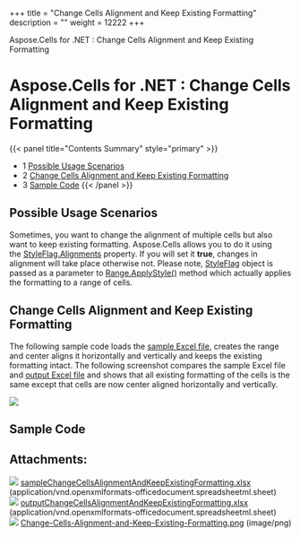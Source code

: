 +++
title = "Change Cells Alignment and Keep Existing Formatting" 
description = "" 
weight = 12222 
+++

Aspose.Cells for .NET : Change Cells Alignment and Keep Existing Formatting  

# Aspose.Cells for .NET : Change Cells Alignment and Keep Existing Formatting


{{< panel title="Contents Summary" style="primary" >}}
*   1 [Possible Usage Scenarios](#ChangeCellsAlignmentandKeepExistingFormatting-PossibleUsageScenarios)
*   2 [Change Cells Alignment and Keep Existing Formatting](#ChangeCellsAlignmentandKeepExistingFormatting-ChangeCellsAlignmentandKeepExistingFormatting)
*   3 [Sample Code](#ChangeCellsAlignmentandKeepExistingFormatting-SampleCode)
{{< /panel >}}
 

## Possible Usage Scenarios

Sometimes, you want to change the alignment of multiple cells but also want to keep existing formatting. Aspose.Cells allows you to do it using the [StyleFlag.Alignments](https://apireference.aspose.com/net/cells/aspose.cells/styleflag/properties/alignments) property. If you will set it **true**, changes in alignment will take place otherwise not. Please note, [StyleFlag](https://apireference.aspose.com/net/cells/aspose.cells/styleflag) object is passed as a parameter to [Range.ApplyStyle()](https://apireference.aspose.com/net/cells/aspose.cells/range/methods/applystyle) method which actually applies the formatting to a range of cells.

## Change Cells Alignment and Keep Existing Formatting

The following sample code loads the [sample Excel file](https://docs2.aspose.com/cells/net/attachments/66950270/67338585.xlsx), creates the range and center aligns it horizontally and vertically and keeps the existing formatting intact. The following screenshot compares the sample Excel file and [output Excel file](https://docs2.aspose.com/cells/net/attachments/66950270/67338586.xlsx) and shows that all existing formatting of the cells is the same except that cells are now center aligned horizontally and vertically.

![](https://docs2.aspose.com/cells/net/attachments/66950270/67338588.png)

## Sample Code

## Attachments:

![](https://docs2.aspose.com/cells/net/images/icons/bullet_blue.gif) [sampleChangeCellsAlignmentAndKeepExistingFormatting.xlsx](https://docs2.aspose.com/cells/net/attachments/66950270/67338585.xlsx) (application/vnd.openxmlformats-officedocument.spreadsheetml.sheet)  
![](https://docs2.aspose.com/cells/net/images/icons/bullet_blue.gif) [outputChangeCellsAlignmentAndKeepExistingFormatting.xlsx](https://docs2.aspose.com/cells/net/attachments/66950270/67338586.xlsx) (application/vnd.openxmlformats-officedocument.spreadsheetml.sheet)  
![](https://docs2.aspose.com/cells/net/images/icons/bullet_blue.gif) [Change-Cells-Alignment-and-Keep-Existing-Formatting.png](https://docs2.aspose.com/cells/net/attachments/66950270/67338588.png) (image/png)  

